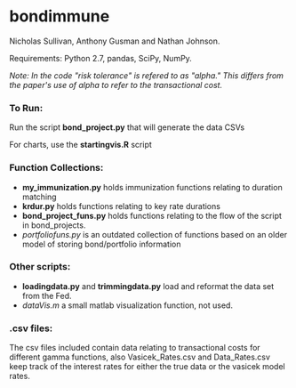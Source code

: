 # bondimmune

Nicholas Sullivan, Anthony Gusman and Nathan Johnson.

Requirements: Python 2.7, pandas, SciPy, NumPy.


_Note: In the code "risk tolerance" is refered to as "alpha." This differs from the paper's use of alpha to refer to the transactional cost._

### To Run:
Run the script **bond_project.py** that will generate the data CSVs

For charts, use the **startingvis.R** script

### Function Collections:
* **my_immunization.py** holds immunization functions relating to duration matching
* **krdur.py** holds functions relating to key rate durations
* **bond_project_funs.py** holds functions relating to the flow of the script in bond_projects.
* _portfoliofuns.py_ is an outdated collection of functions based on an older model of storing bond/portfolio information

### Other scripts:
* **loadingdata.py** and **trimmingdata.py** load and reformat the data set from the Fed.
* _dataVis.m_ a small matlab visualization function, not used.

### .csv files:
The csv files included contain data relating to transactional costs for different gamma functions, also Vasicek_Rates.csv and Data_Rates.csv keep track of the interest rates for either the true data or the vasicek model rates.




